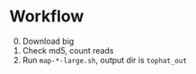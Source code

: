 # Workflow

0. Download big
0. Check md5, count reads
0. Run `map-*-large.sh`, output dir is `tophat_out`